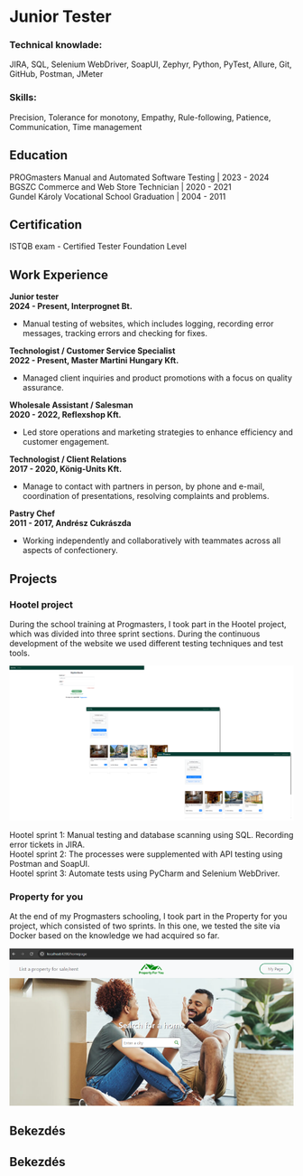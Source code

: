 # Junior Tester

### Technical knowlade:

JIRA, SQL,
Selenium WebDriver,
SoapUI, Zephyr,
Python, PyTest,
Allure,
Git, GitHub,
Postman, JMeter

### Skills:
Precision,
Tolerance for monotony,
Empathy,
Rule-following,
Patience,
Communication,
Time management

## Education
PROGmasters Manual and Automated Software Testing | 2023 - 2024<br />
BGSZC Commerce and Web Store Technician         	| 2020 - 2021<br />
Gundel Károly Vocational School Graduation        | 2004 - 2011<br />

## Certification
ISTQB exam - Certified Tester Foundation Level

## Work Experience
**Junior tester**<br />
**2024 - Present, Interprognet Bt.**
- Manual testing of websites, which includes logging, recording error messages, tracking errors and checking for fixes.

**Technologist / Customer Service Specialist**<br />
**2022 - Present, Master Martini Hungary Kft.**
- Managed client inquiries and product promotions with a focus on quality assurance.

**Wholesale Assistant / Salesman**<br />
**2020 - 2022, Reflexshop Kft.**
- Led store operations and marketing strategies to enhance efficiency and customer engagement.

**Technologist / Client Relations**<br />
**2017 - 2020, König-Units Kft.**
- Manage to contact with partners in person, by phone and e-mail, coordination of presentations, resolving complaints and problems.

**Pastry Chef**<br />
**2011 - 2017, Andrész Cukrászda**
- Working independently and collaboratively with teammates across all aspects of confectionery.

## Projects
### Hootel project
During the school training at Progmasters, I took part in the Hootel project, which was divided into three sprint sections. During the continuous development of the website we used different testing techniques and test tools.

![Hootel homepages](/assets/images/hootel.png)

Hootel sprint 1: Manual testing and database scanning using SQL. Recording error tickets in JIRA.<br />
Hootel sprint 2: The processes were supplemented with API testing using Postman and SoapUI.<br />
Hootel sprint 3: Automate tests using PyCharm and Selenium WebDriver.<br />

### Property for you
At the end of my Progmasters schooling, I took part in the Property for you project, which consisted of two sprints. In this one, we tested the site via Docker based on the knowledge we had acquired so far.

![Property for you](/assets/images/prop.png)

## Bekezdés

## Bekezdés

